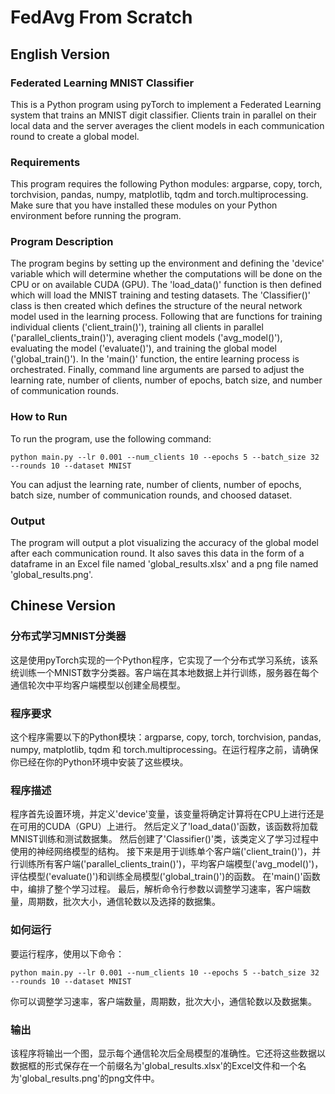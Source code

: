 <!--
 * @Author: Yan Qian
 * @Date: 2023-09-25 17:45:49
 * @LastEditors: Yan Qian
 * @LastEditTime: 2023-09-27 12:39:35
 * @Description: Do not edit
-->
# FedAvg From Scratch

## English Version

### Federated Learning MNIST Classifier
This is a Python program using pyTorch to implement a Federated Learning system that trains an MNIST digit classifier. Clients train in parallel on their local data and the server averages the client models in each communication round to create a global model.

### Requirements

This program requires the following Python modules: argparse, copy, torch, torchvision, pandas, numpy, matplotlib, tqdm and torch.multiprocessing. Make sure that you have installed these modules on your Python environment before running the program.

### Program Description

The program begins by setting up the environment and defining the 'device' variable which will determine whether the computations will be done on the CPU or on available CUDA (GPU).
The 'load_data()' function is then defined which will load the MNIST training and testing datasets.
The 'Classifier()' class is then created which defines the structure of the neural network model used in the learning process.
Following that are functions for training individual clients ('client_train()'), training all clients in parallel ('parallel_clients_train()'), averaging client models ('avg_model()'), evaluating the model ('evaluate()'), and training the global model ('global_train()').
In the 'main()' function, the entire learning process is orchestrated.
Finally, command line arguments are parsed to adjust the learning rate, number of clients, number of epochs, batch size, and number of communication rounds.

### How to Run

To run the program, use the following command:

```
python main.py --lr 0.001 --num_clients 10 --epochs 5 --batch_size 32 --rounds 10 --dataset MNIST
```

You can adjust the learning rate, number of clients, number of epochs, batch size, number of communication rounds, and choosed dataset.

### Output

The program will output a plot visualizing the accuracy of the global model after each communication round. It also saves this data in the form of a dataframe in an Excel file named 'global_results.xlsx' and a png file named 'global_results.png'.

## Chinese Version

### 分布式学习MNIST分类器

这是使用pyTorch实现的一个Python程序，它实现了一个分布式学习系统，该系统训练一个MNIST数字分类器。客户端在其本地数据上并行训练，服务器在每个通信轮次中平均客户端模型以创建全局模型。

### 程序要求
这个程序需要以下的Python模块：argparse, copy, torch, torchvision, pandas, numpy, matplotlib, tqdm 和 torch.multiprocessing。在运行程序之前，请确保你已经在你的Python环境中安装了这些模块。

### 程序描述

程序首先设置环境，并定义'device'变量，该变量将确定计算将在CPU上进行还是在可用的CUDA（GPU）上进行。
然后定义了'load_data()'函数，该函数将加载MNIST训练和测试数据集。
然后创建了'Classifier()'类，该类定义了学习过程中使用的神经网络模型的结构。
接下来是用于训练单个客户端('client_train()')，并行训练所有客户端('parallel_clients_train()')，平均客户端模型('avg_model()')，评估模型('evaluate()')和训练全局模型('global_train()')的函数。
在'main()'函数中，编排了整个学习过程。
最后，解析命令行参数以调整学习速率，客户端数量，周期数，批次大小，通信轮数以及选择的数据集。

### 如何运行

要运行程序，使用以下命令：

```
python main.py --lr 0.001 --num_clients 10 --epochs 5 --batch_size 32 --rounds 10 --dataset MNIST
```

你可以调整学习速率，客户端数量，周期数，批次大小，通信轮数以及数据集。

### 输出

该程序将输出一个图，显示每个通信轮次后全局模型的准确性。它还将这些数据以数据框的形式保存在一个前缀名为'global_results.xlsx'的Excel文件和一个名为'global_results.png'的png文件中。